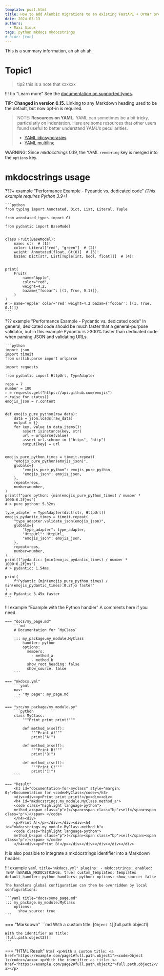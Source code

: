 ```yaml
---
template: post.html
title: How to add Alembic migrations to an existing FastAPI + Ormar project
date: 2024-05-13
authors:
  - Maxi Sioux
tags: python mkdocs mkdocstrings
# hide: [toc]
---
```


This is a summary information, ah ah ah ah

<!--more-->

# Topic1

> tip2 this is a note that xxxxxx

!!! tip "Learn more"
    See the [documentation on supported types](../../about/about.md).

TIP: **Changed in version 0.15.**
Linking to any Markdown heading used to be the default, but now opt-in is required.

> NOTE: **Resources on YAML.** YAML can sometimes be a bit tricky, particularly on indentation. Here are some resources that other users found useful to better understand YAML's peculiarities.
>
> - [YAML idiosyncrasies](https://docs.saltproject.io/en/3000/topics/troubleshooting/yaml_idiosyncrasies.html)
> - [YAML multiline](https://yaml-multiline.info/)

WARNING: Since *mkdocstrings* 0.19, the YAML `rendering` key is merged into the `options` key.

# mkdocstrings usage

???+ example "Performance Example - Pydantic vs. dedicated code"
    _(This example requires Python 3.9+)_

    ```python
    from typing import Annotated, Dict, List, Literal, Tuple

    from annotated_types import Gt

    from pydantic import BaseModel


    class Fruit(BaseModel):
        name: str  # (1)!
        color: Literal["red", "green"]  # (2)!
        weight: Annotated[float, Gt(0)]  # (3)!
        bazam: Dict[str, List[Tuple[int, bool, float]]]  # (4)!


    print(
        Fruit(
            name="Apple",
            color="red",
            weight=4.2,
            bazam={"foobar": [(1, True, 0.1)]},
        )
    )
    # > name='Apple' color='red' weight=4.2 bazam={'foobar': [(1, True, 0.1)]}
    ```

??? example "Performance Example - Pydantic vs. dedicated code"
    In general, dedicated code should be much faster that a general-purpose validator, but in this example Pydantic is >300% faster than dedicated code when parsing JSON and validating URLs.

    ```python
    import json
    import timeit
    from urllib.parse import urlparse

    import requests

    from pydantic import HttpUrl, TypeAdapter

    reps = 7
    number = 100
    r = requests.get("https://api.github.com/emojis")
    r.raise_for_status()
    emojis_json = r.content


    def emojis_pure_python(raw_data):
        data = json.loads(raw_data)
        output = {}
        for key, value in data.items():
            assert isinstance(key, str)
            url = urlparse(value)
            assert url.scheme in ("https", "http")
            output[key] = url


    emojis_pure_python_times = timeit.repeat(
        "emojis_pure_python(emojis_json)",
        globals={
            "emojis_pure_python": emojis_pure_python,
            "emojis_json": emojis_json,
        },
        repeat=reps,
        number=number,
    )
    print(f"pure python: {min(emojis_pure_python_times) / number * 1000:0.2f}ms")
    # > pure python: 5.32ms

    type_adapter = TypeAdapter(dict[str, HttpUrl])
    emojis_pydantic_times = timeit.repeat(
        "type_adapter.validate_json(emojis_json)",
        globals={
            "type_adapter": type_adapter,
            "HttpUrl": HttpUrl,
            "emojis_json": emojis_json,
        },
        repeat=reps,
        number=number,
    )
    print(f"pydantic: {min(emojis_pydantic_times) / number * 1000:0.2f}ms")
    # > pydantic: 1.54ms

    print(
        f"Pydantic {min(emojis_pure_python_times) / min(emojis_pydantic_times):0.2f}x faster"
    )
    # > Pydantic 3.45x faster
    ```

!!! example "Example with the Python handler"
    A comments here if you need.

    === "docs/my_page.md"
        ```md
        # Documentation for `MyClass`

        ::: my_package.my_module.MyClass
            handler: python
            options:
              members:
                - method_a
                - method_b
              show_root_heading: false
              show_source: false
        ```

    === "mkdocs.yml"
        ```yaml
        nav:
          - "My page": my_page.md
        ```

    === "src/my_package/my_module.py"
        ```python
        class MyClass:
            """Print print print!"""

            def method_a(self):
                """Print A!"""
                print("A!")

            def method_b(self):
                """Print B!"""
                print("B!")

            def method_c(self):
                """Print C!"""
                print("C!")
        ```

    === "Result"
        <h3 id="documentation-for-myclass" style="margin: 0;">Documentation for <code>MyClass</code></h3>
        <div><div><p>Print print print!</p><div><div>
        <h4 id="mkdocstrings.my_module.MyClass.method_a">
        <code class="highlight language-python">
        method_a<span class="p">(</span><span class="bp">self</span><span class="p">)</span> </code>
        </h4><div>
        <p>Print A!</p></div></div><div><h4 id="mkdocstrings.my_module.MyClass.method_b">
        <code class="highlight language-python">
        method_b<span class="p">(</span><span class="bp">self</span><span class="p">)</span> </code>
        </h4><div><p>Print B!</p></div></div></div></div></div>

It is also possible to integrate a mkdocstrings identifier into a Markdown header:

!!! example
    ```yaml title="mkdocs.yml"
    plugins:
    - mkdocstrings:
        enabled: !ENV [ENABLE_MKDOCSTRINGS, true]
        custom_templates: templates
        default_handler: python
        handlers:
          python:
            options:
              show_source: false
    ```

    The handlers global configuration can then be overridden by local configurations:

    ```yaml title="docs/some_page.md"
    ::: my_package.my_module.MyClass
        options:
          show_source: true
    ```

=== "Markdown"
    ```md
    With a custom title:
    [`Object 1`][full.path.object1]

    With the identifier as title:
    [full.path.object2][]
    ```

=== "HTML Result"
    ```html
    <p>With a custom title:
    <a href="https://example.com/page1#full.path.object1"><code>Object 1</code></a><p>
    <p>With the identifier as title:
    <a href="https://example.com/page2#full.path.object2">full.path.object2</a></p>
    ```
